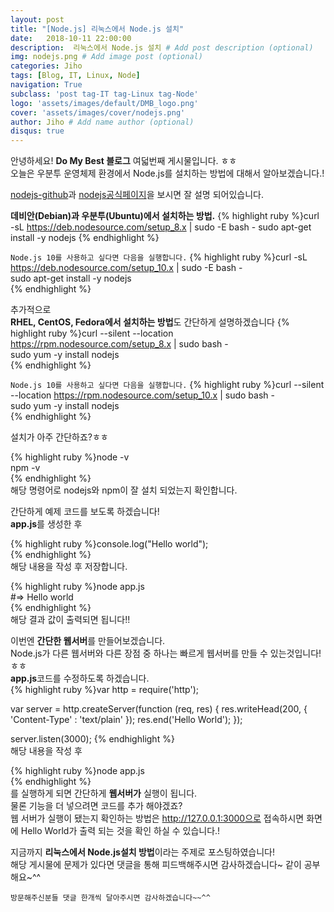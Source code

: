 ```yaml
---
layout: post
title: "[Node.js] 리눅스에서 Node.js 설치"
date:   2018-10-11 22:00:00
description:  리눅스에서 Node.js 설치 # Add post description (optional)
img: nodejs.png # Add image post (optional)
categories: Jiho
tags: [Blog, IT, Linux, Node]
navigation: True
subclass: 'post tag-IT tag-Linux tag-Node'
logo: 'assets/images/default/DMB_logo.png'
cover: 'assets/images/cover/nodejs.png'
author: Jiho # Add name author (optional)
disqus: true
---
```

안녕하세요! **Do My Best 블로그** 여덟번째 게시물입니다. ㅎㅎ  
오늘은 우분투 운영체제 환경에서 Node.js를 설치하는 방법에 대해서 알아보겠습니다.!

[nodejs-github][nodejs-github]과 [nodejs공식페이지][nodejs-org]을 보시면 잘 설명 되어있습니다. 

**데비안(Debian)과 우분투(Ubuntu)에서 설치하는 방법.**
{% highlight ruby %}curl -sL https://deb.nodesource.com/setup_8.x | sudo -E bash -
sudo apt-get install -y nodejs
{% endhighlight %}

`Node.js 10를 사용하고 싶다면 다음을 실행합니다.`
{% highlight ruby %}curl -sL https://deb.nodesource.com/setup_10.x | sudo -E bash -  
sudo apt-get install -y nodejs  
{% endhighlight %}  

추가적으로  
**RHEL, CentOS, Fedora에서 설치하는 방법**도 간단하게 설명하겠습니다
{% highlight ruby %}curl --silent --location https://rpm.nodesource.com/setup_8.x | sudo bash -  
sudo yum -y install nodejs  
{% endhighlight %}

`Node.js 10를 사용하고 싶다면 다음을 실행합니다.`
{% highlight ruby %}curl --silent --location https://rpm.nodesource.com/setup_10.x | sudo bash -  
sudo yum -y install nodejs  
{% endhighlight %}

설치가 아주 간단하죠?ㅎㅎ  

{% highlight ruby %}node -v  
npm -v  
{% endhighlight %}  
해당 명령어로 nodejs와 npm이 잘 설치 되었는지 확인합니다.  

간단하게 예제 코드를 보도록 하겠습니다!   
**app.js**를 생성한 후  

{% highlight ruby %}console.log("Hello world");  
{% endhighlight %}  
해당 내용을 작성 후 저장합니다. 

{% highlight ruby %}node app.js  
#=> Hello world  
{% endhighlight %}  
해당 결과 값이 출력되면 됩니다!!  

이번엔 **간단한 웹서버**를 만들어보겠습니다.  
Node.js가 다른 웹서버와 다른 장점 중 하나는 빠르게 웹서버를 만들 수 있는것입니다!ㅎㅎ  
**app.js**코드를 수정하도록 하겠습니다.    
{% highlight ruby %}var http = require('http');

var server = http.createServer(function (req, res) {
  res.writeHead(200, { 'Content-Type' : 'text/plain' });
  res.end('Hello World');
});

server.listen(3000);
{% endhighlight %}  
해당 내용을 작성 후 

{% highlight ruby %}node app.js  
{% endhighlight %}    
를 실행하게 되면 간단하게 **웹서버가** 실행이 됩니다.  
물론 기능을 더 넣으려면 코드를 추가 해야겠죠?  
웹 서버가 실행이 됐는지 확인하는 방법은 http://127.0.0.1:3000으로 접속하시면 화면에 Hello World가 출력 되는 것을 확인 하실 수 있습니다.!

지금까지 **리눅스에서 Node.js설치 방법**이라는 주제로 포스팅하였습니다!    
해당 게시물에 문제가 있다면 댓글을 통해 피드백해주시면 감사하겠습니다~ 같이 공부해요~^^

`방문해주신분들 댓글 한개씩 달아주시면 감사하겠습니다~~^^`  

[nodejs-github]:https://github.com/nodesource/distributions
[nodejs-org]:https://nodejs.org/ko/download/package-manager/